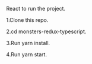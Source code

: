 React to run the project.

1.Clone this repo.

2.cd monsters-redux-typescript.

3.Run yarn install.

4.Run yarn start.
